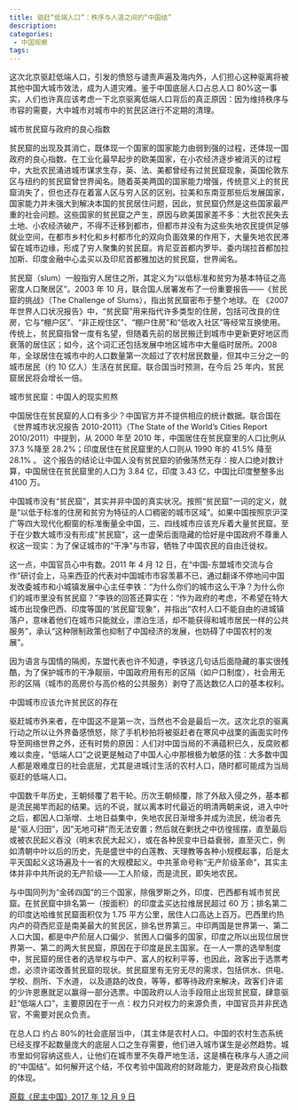 ```yaml
---
title: 驱赶“低端人口”：秩序与人道之间的“中国结”
description: 
categories:
 - 中国观察
tags:
---
```


这次北京驱赶低端人口，引发的愤怒与谴责声遍及海内外，人们担心这种驱离将被其他中国大城市效法，成为人道灾难。鉴于中国底层人口占总人口 80%这一事实，人们也许真应该考虑一下北京驱离低端人口背后的真正原因：因为维持秩序与市容的需要，大中城市对城市中的贫民区进行不定期的清理。

<!-- more -->

城市贫民窟与政府的良心指数

贫民窟的出现及其消亡，既体现一个国家的国家能力由弱到强的过程，还体现一国政府的良心指数。在工业化最早起步的欧美国家，在小农经济逐步被消灭的过程中，大批农民涌进城市谋求生存，英、法、美都曾经有过贫民窟现象，英国伦敦东区与纽约的贫民窟曾世界闻名。随着英美两国的国家能力增强，传统意义上的贫民窟消失了，但也还存在着富人区与穷人区的区别。拉美和东南亚那些后发展国家，国家能力并未强大到解决本国的贫民居住问题，因此，贫民窟仍然是这些国家最严重的社会问题。这些国家的贫民窟之产生，原因与欧美国家差不多：大批农民失去土地、小农经济破产，不得不迁移到都市，但都市并没有为这些失地农民提供足够就业空间，在都市乡村化和乡村都市化的双向负面效果的作用下，大量失地农民滞留在城市边缘，形成了穷人聚集的贫民窟。肯尼亚首都内罗毕、委内瑞拉首都加拉加斯、印度金融中心孟买以及印尼首都雅加达的贫民窟，世界闻名。

贫民窟（slum）一般指穷人居住之所，其定义为“以低标准和贫穷为基本特征之高密度人口聚居区”。2003 年 10 月，联合国人居署发布了一份重要报告——《贫民窟的挑战》（The Challenge of Slums），指出贫民窟密布于整个地球。在 《2007 年世界人口状况报告》中，“贫民窟”用来指代许多类型的住房，包括可改良的住房，它与“棚户区”、“非正规住区”、“棚户住房”和“低收入社区”等经常互换使用。传统上，贫民窟指曾一度有名望，但随着先前的居民搬迁到城市中更新更好地区而衰落的居住区；如今，这个词汇还包括发展中地区城市中大量临时居所。2008 年，全球居住在城市中的人口数量第一次超过了农村居民数量，但其中三分之一的城市居民（约 10 亿人）生活在贫民窟。联合国当时预测，在今后 25 年内，贫民窟居民将会增长一倍。

城市贫民窟：中国人的现实煎熬

中国居住在贫民窟的人口有多少？中国官方并不提供相应的统计数据。联合国在《世界城市状况报告 2010-2011》（The State of the World’s Cities Report 2010/2011）中提到，从 2000 年至 2010 年，中国居住在贫民窟里的人口比例从 37.3 %降至 28.2%；印度居住在贫民窟里的人口则从 1990 年的 41.5% 降至 28.1% 。 这个报告的结论让中国人没有贫民窟的骄傲荡然无存：按人口绝对数计算，中国居住在贫民窟里的人口为 3.84 亿，印度 3.43 亿，中国比印度整整多出 4100 万。

中国城市没有“贫民窟”，其实并非中国的真实状况。按照“贫民窟”一词的定义，就是“以低于标准的住房和贫穷为特征的人口稠密的城市区域”。如果中国按照京沪深广等四大现代化橱窗的标准衡量全中国，三、四线城市应该充斥着大量贫民窟。至于在少数大城市没有形成“贫民窟”，这一虚荣后面隐藏的恰好是中国政府不尊重人权这一现实：为了保证城市的“干净”与市容，牺牲了中国农民的自由迁徙权。

这一点，中国官员心中有数。2011 年 4 月 12 日，在“中国-东盟城市交流与合作”研讨会上，马来西亚的代表对中国城市市容羡慕不已，通过翻译不停地问中国发改委城市和小城镇发展中心主任李铁：“为什么你们的城市这么干净？为什么你们的城市里没有贫民窟？”李铁的回答还算实在：“作为政府的考虑，不希望在特大城市出现像巴西、印度等国的‘贫民窟’现象”，并指出“农村人口不能自由的进城镇落户，意味着他们在城市只能就业，漂泊生活，却不能获得和城市居民一样的公共服务”，承认“这种限制政策也抑制了中国经济的发展，也妨碍了中国农村的发展”。

因为语言与国情的隔阂，东盟代表也许不知道，李铁这几句话后面隐藏的事实很残酷，为了保护城市的干净靓丽，中国政府用有形的区隔（如户口制度），社会用无形的区隔（城市的高房价与高价格的公共服务）剥夺了高达数亿人口的基本权利。

中国城市应该允许贫民区的存在

驱赶城市外来者，在中国这不是第一次，当然也不会是最后一次。这次北京的驱离行动之所以让外界备感愤怒，除了手机秒拍将被驱赶者在寒风中战栗的画面实时传导至网络世界之外，还有时势的原因：人们对中国当局的不满蕴积已久，反腐败都难以卖座，“低端人口”之说更是触动了中国人心中那根极为敏感的弦：大多数中国人都是艰难度日的社会底层，尤其是进城讨生活的农村人口，随时都可能成为当局驱赶的低端人口。

中国数千年历史，王朝倾覆了若干轮。历次王朝倾覆，除了外敌入侵之外，基本都是流民揭竿而起的结果。远的不说，就以离本时代最近的明清两朝来说，进入中叶之后，都因人口渐增、土地日益集中，失地农民日渐增多并成为流民，统治者先是“驱人归田”，因“无地可耕”而无法安置；然后就在剿抚之中彷徨摇摆，直至最后或被农民起义吞没（明末农民大起义），或在各种民变中日益衰弱，直至灭亡，例如清朝中叶以后的历史，先是盛世中的白莲教、天理教等各种小规模起事，后是太平天国起义这场遍及十一省的大规模起义。中共革命号称“无产阶级革命”，其实主体并非中共所说的无产阶级——工人阶级，而是流民，即失地农民。

与中国同列为“金砖四国”的三个国家，除俄罗斯之外，印度、巴西都有城市贫民窟。在贫民窟中排名第一（按面积）的印度孟买达拉维居民超过 60 万；排名第二的印度达哈维贫民窟面积仅为 1.75 平方公里，居住人口高达上百万。巴西里约热内卢的荷西尼亚是南美最大的贫民区，排名世界第三。中印两国是世界第一、第二人口大国，都是中产阶层人口偏少、贫困人口偏多的国家，印度之所以出现位居世界第一、第二的两大贫民窟，原因在于印度是民主国家。在一人一票的选举制度中，贫民窟的居住者的选举权与中产、富人的权利平等，也因此，政客出于选票考虑，必须许诺改善贫民窟的现状。贫民窟里有无穷无尽的需求，包括供水、供电、学校、厕所、下水道， 以及道路的改良，等等，都等待政府来解决，政客们许诺的少许恩惠就足以赢得一部分选票。中国政府以人治手段阻止出现贫民窟，肆意驱赶“低端人口”，主要原因在于一点：权力只对权力的来源负责，中国官员并非民选官，不需要对民众负责。

在总人口 约占 80%的社会底层当中，（其主体是农村人口。中国的农村生态系统已经支撑不起数量庞大的底层人口之生存需要，他们进入城市谋生是必然趋势。城市里如何容纳这些人，让他们在城市里不失尊严地生活，这是横在秩序与人道之间的“中国结”。如何解开这个结，不仅考验中国政府的财政能力，更是政府良心指数的体现。

[原载《民主中国》2017 年 12 月 9 日](http://minzhuzhongguo.org/MainArtShow.aspx?AID=94392)
